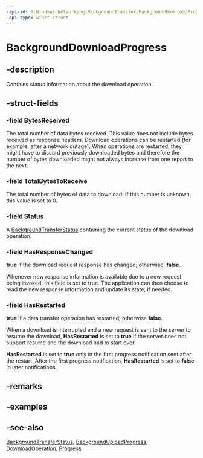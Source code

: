 ```yaml
---
-api-id: T:Windows.Networking.BackgroundTransfer.BackgroundDownloadProgress
-api-type: winrt struct
---
```


<!-- Structure syntax.
public struct BackgroundDownloadProgress 
-->

# BackgroundDownloadProgress

## -description
Contains status information about the download operation.

## -struct-fields

### -field BytesReceived
The total number of data bytes received. This value does not include bytes received as response headers. Download operations can be restarted (for example, after a network outage). When operations are restarted, they might have to discard previously downloaded bytes and therefore the number of bytes downloaded might not always increase from one report to the next.

### -field TotalBytesToReceive
The total number of bytes of data to download. If this number is unknown, this value is set to 0.

### -field Status
A [BackgroundTransferStatus](backgroundtransferstatus.md) containing the current status of the download operation.

### -field HasResponseChanged
**true** if the download request response has changed; otherwise, **false**.

Whenever new response information is available due to a new request being invoked, this field is set to true. The application can then choose to read the new response information and update its state, if needed.

### -field HasRestarted
**true** if a data transfer operation has restarted; otherwise **false**.

When a download is interrupted and a new request is sent to the server to resume the download, **HasRestarted** is set to **true** if the server does not support resume and the download had to start over.

**HasRestarted** is set to **true** only in the first progress notification sent after the restart. After the first progress notification, **HasRestarted** is set to **false** in later notifications.
    
## -remarks

## -examples

## -see-also
[BackgroundTransferStatus](backgroundtransferstatus.md), [BackgroundUploadProgress](backgrounduploadprogress.md), [DownloadOperation](downloadoperation.md), [Progress](downloadoperation_progress.md)
